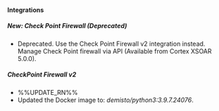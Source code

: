 
#### Integrations
##### New: Check Point Firewall (Deprecated)
- Deprecated. Use the Check Point Firewall v2 integration instead. Manage Check Point firewall via API (Available from Cortex XSOAR 5.0.0).
##### CheckPoint Firewall v2
- %%UPDATE_RN%%
- Updated the Docker image to: *demisto/python3:3.9.7.24076*.
